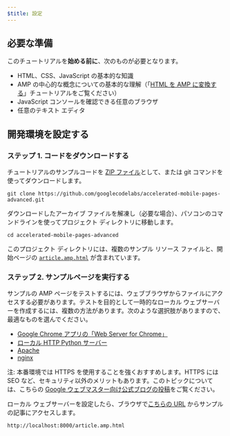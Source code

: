 ```yaml
---
$title: 設定
---
```


## 必要な準備

このチュートリアルを**始める前に**、次のものが必要となります。

- HTML、CSS、JavaScript の基本的な知識
- AMP の中心的な概念についての基本的な理解（「[HTML を AMP に変換する](../../../../documentation/guides-and-tutorials/start/converting/index.md)」チュートリアルをご覧ください）
- JavaScript コンソールを確認できる任意のブラウザ
- 任意のテキスト エディタ

## 開発環境を設定する

### ステップ 1. コードをダウンロードする

チュートリアルのサンプルコードを [ZIP ファイル](https://github.com/googlecodelabs/accelerated-mobile-pages-advanced/archive/master.zip)として、または git コマンドを使ってダウンロードします。

```shell
git clone https://github.com/googlecodelabs/accelerated-mobile-pages-advanced.git
```

ダウンロードしたアーカイブ ファイルを解凍し（必要な場合）、パソコンのコマンドラインを使ってプロジェクト ディレクトリに移動します。

```shell
cd accelerated-mobile-pages-advanced
```

このプロジェクト ディレクトリには、複数のサンプル リソース ファイルと、開始ページの [`article.amp.html`](https://github.com/googlecodelabs/accelerated-mobile-pages-advanced/blob/master/article.amp.html) が含まれています。

### ステップ 2. サンプルページを実行する

サンプルの AMP ページをテストするには、ウェブブラウザからファイルにアクセスする必要があります。テストを目的として一時的なローカル ウェブサーバーを作成するには、複数の方法があります。次のような選択肢がありますので、最適なものを選んでください。

- [Google Chrome アプリの「Web Server for Chrome」](https://chrome.google.com/webstore/detail/web-server-for-chrome/ofhbbkphhbklhfoeikjpcbhemlocgigb)
- [ローカル HTTP Python サーバー](https://developer.mozilla.org/en-US/docs/Learn/Common_questions/set_up_a_local_testing_server#Running_a_simple_local_HTTP_server)
- [Apache](https://httpd.apache.org/docs/2.4/getting-started.html)
- [nginx](http://nginx.org/)

注: 本番環境では HTTPS を使用することを強くおすすめします。HTTPS には SEO など、セキュリティ以外のメリットもあります。このトピックについては、こちらの [Google ウェブマスター向け公式ブログの投稿](https://webmasters.googleblog.com/2014/08/https-as-ranking-signal.html)をご覧ください。

ローカル ウェブサーバーを設定したら、ブラウザで[こちらの URL](http://localhost:8000/article.amp.html) からサンプルの記事にアクセスします。

```text
http://localhost:8000/article.amp.html
```

